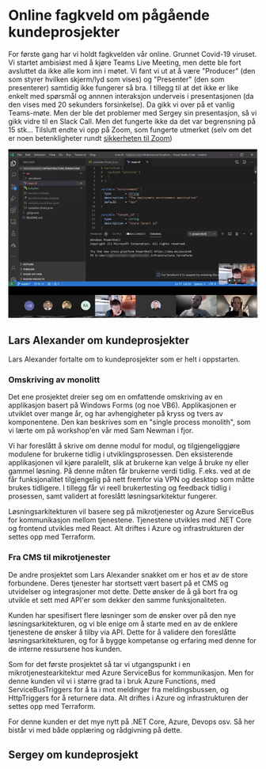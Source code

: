 # Online fagkveld om pågående kundeprosjekter

For første gang har vi holdt fagkvelden vår online. Grunnet Covid-19 viruset. Vi startet ambisiøst med å kjøre Teams Live Meeting, men dette ble fort avsluttet da ikke alle kom inn i møtet. Vi fant vi ut at å være "Producer" (den som styrer hvilken skjerm/lyd som vises) og "Presenter" (den som presenterer) samtidig ikke fungerer så bra. I tillegg til at det ikke er like enkelt med spørsmål og annnen interaksjon underveis i presentasjonen (da den vises med 20 sekunders forsinkelse). Da gikk vi over på et vanlig Teams-møte. Men der ble det problemer med Sergey sin presentasjon, så vi gikk vidre til en Slack Call. Men det fungerte ikke da det var begrensning på 15 stk... Tilslutt endte vi opp på Zoom, som fungerte utmerket (selv om det er noen betenkligheter rundt [sikkerheten til Zoom](https://securityboulevard.com/2020/03/using-zoom-here-are-the-privacy-issues-you-need-to-be-aware-of/))

![Meetup](https://github.com/novanet/fagkvelder/blob/master/20200325/content/fagkveld25032020.png)

## Lars Alexander om kundeprosjekter

Lars Alexander fortalte om to kundeprosjekter som er helt i oppstarten.

### Omskriving av monolitt

Det ene prosjektet dreier seg om en omfattende omskriving av en  applikasjon basert på Windows Forms (og noe VB6). Applikasjonen er utviklet over mange år, og har avhengigheter på kryss og tvers av komponentene. Den kan beskrives som en "single process monolith", som vi lærte om på workshop'en vår med Sam Newman i fjor.

Vi har foreslått å skrive om denne modul for modul, og tilgjengeliggjøre modulene for brukerne tidlig i utviklingsprosessen. Den eksisterende applikasjonen vil kjøre paralellt, slik at brukerne kan velge å bruke ny eller gammel løsning. På denne måten får brukerne verdi tidlig. F.eks. ved at de får funksjonalitet tilgjengelig på nett fremfor via VPN og desktop som måtte brukes tidligere. I tillegg får vi reell brukertesting og feedback tidlig i prosessen, samt validert at foreslått løsningsarkitektur fungerer.

Løsningsarkitekturen vil basere seg på mikrotjenester og Azure ServiceBus for kommunikasjon mellom tjenestene. Tjenestene utvikles med .NET Core og frontend utvikles med React. Alt driftes i Azure og infrastrukturen der settes opp med Terraform.

### Fra CMS til mikrotjenester

De andre prosjektet som Lars Alexander snakket om er hos et av de store forbundene. Deres tjenester har stortsett vært basert på et CMS og utvidelser og integrasjoner mot dette. Dette ønsker de å gå bort fra og utvikle et sett med API'er som dekker den samme funksjonaliteten.

Kunden har spesifisert flere løsninger som de ønsker over på den nye løsningsarkitekturen, og vi ble enige om å starte med en av de enklere tjenestene de ønsker å tilby via API. Dette for å validere den foreslåtte løsningsarkitekturen, og for å bygge kompetanse og erfaring med denne for de interne ressursene hos kunden.

Som for det første prosjektet så tar vi utgangspunkt i en mikrotjenestearkitektur med Azure ServiceBus for kommunikasjon. Men for denne kunden vil vi i større grad ta i bruk Azure Functions, med ServiceBusTriggers for å ta i mot meldinger fra meldingsbussen, og HttpTriggers for å returnere data. Alt driftes i Azure og infrastrukturen der settes opp med Terraform.

For denne kunden er det mye nytt på .NET Core, Azure, Devops osv. Så her bistår vi med både opplæring og rådgivning på dette.

## Sergey om kundeprosjekt